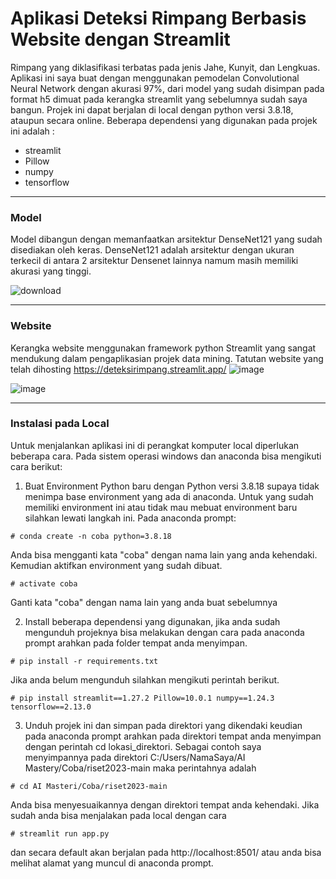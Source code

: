 # Aplikasi Deteksi Rimpang Berbasis Website dengan Streamlit
Rimpang yang diklasifikasi terbatas pada jenis Jahe, Kunyit, dan Lengkuas. Aplikasi ini saya buat dengan menggunakan pemodelan Convolutional Neural Network dengan akurasi 97%, dari model yang sudah disimpan pada format h5 dimuat pada kerangka streamlit yang sebelumnya sudah saya bangun. Projek ini dapat berjalan di local dengan python versi 3.8.18, ataupun secara online.
Beberapa dependensi yang digunakan pada projek ini adalah :

* streamlit
* Pillow
* numpy
* tensorflow

---
### Model
Model dibangun dengan memanfaatkan arsitektur DenseNet121 yang sudah disediakan oleh keras. DenseNet121 adalah arsitektur dengan ukuran terkecil di antara 2 arsitektur Densenet lainnya namum masih memiliki akurasi yang tinggi.

![download](https://github.com/resprimorgaia/riset2023/assets/113764627/49875668-ab46-45c3-b21f-f534e7cb11be)

---

### Website
Kerangka website menggunakan framework python Streamlit yang sangat mendukung dalam pengaplikasian projek data mining. Tatutan website yang telah dihosting https://deteksirimpang.streamlit.app/
![image](https://github.com/resprimorgaia/riset2023/assets/113764627/0d7577d7-7255-4bf5-8105-9ab8842cf41c)

![image](https://github.com/resprimorgaia/riset2023/assets/113764627/0d872544-37c9-4ac4-b6b4-6a4683ad76a1)


---
### Instalasi pada Local
Untuk menjalankan aplikasi ini di perangkat komputer local diperlukan beberapa cara. Pada sistem operasi windows dan anaconda bisa mengikuti cara berikut:
1. Buat Environment Python baru dengan Python versi 3.8.18 supaya tidak menimpa base environment yang ada di anaconda. Untuk yang sudah memiliki environment ini atau tidak mau mebuat environment baru silahkan lewati langkah ini.
Pada anaconda prompt:
```
# conda create -n coba python=3.8.18
```
Anda bisa mengganti kata "coba" dengan nama lain yang anda kehendaki. Kemudian aktifkan environment yang sudah dibuat.
```
# activate coba
```
Ganti kata "coba" dengan nama lain yang anda buat sebelumnya

2.   Install beberapa dependensi yang digunakan, jika anda sudah mengunduh projeknya bisa melakukan dengan cara pada anaconda prompt arahkan pada folder tempat anda menyimpan.
```
# pip install -r requirements.txt
```
Jika anda belum mengunduh silahkan mengikuti perintah berikut.
```
# pip install streamlit==1.27.2 Pillow=10.0.1 numpy==1.24.3 tensorflow==2.13.0
```
3.   Unduh projek ini dan simpan pada direktori yang dikendaki keudian pada anaconda prompt arahkan pada direktori tempat anda menyimpan dengan perintah cd lokasi_direktori. Sebagai contoh saya menyimpannya pada direktori C:/Users/NamaSaya/AI Mastery/Coba/riset2023-main maka perintahnya adalah
```
# cd AI Masteri/Coba/riset2023-main
```
Anda bisa menyesuaikannya dengan direktori tempat anda kehendaki. Jika sudah anda bisa menjalakan pada local dengan cara
```
# streamlit run app.py
```
dan secara default akan berjalan pada http://localhost:8501/ atau anda bisa melihat alamat yang muncul di anaconda prompt.
